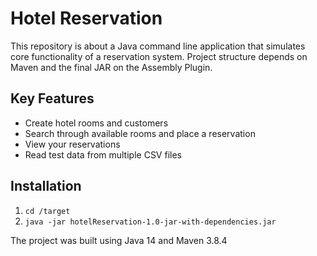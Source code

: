 # Hotel Reservation

This repository is about a Java command line application that simulates core functionality of a reservation system.
Project structure depends on Maven and the final JAR on the Assembly Plugin.


## Key Features

- Create hotel rooms and customers
- Search through available rooms and place a reservation
- View your reservations
- Read test data from multiple CSV files


## Installation

1. `cd /target`
2. `java -jar hotelReservation-1.0-jar-with-dependencies.jar`

The project was built using Java 14 and Maven 3.8.4
